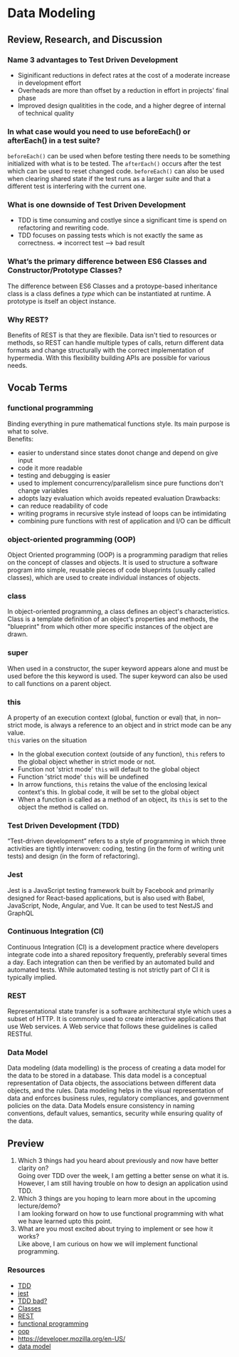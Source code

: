 # Data Modeling

## Review, Research, and Discussion
### Name 3 advantages to Test Driven Development
- Siginificant reductions in defect rates at the cost of a moderate increase in development effort
- Overheads are more than offset by a reduction in effort in projects' final phase
- Improved design qualitities in the code, and a higher degree of internal of technical quality
### In what case would you need to use beforeEach() or afterEach() in a test suite?
`beforeEach()` can be used when before testing there needs to be something initialized with what is to be tested. The `afterEach()` occurs after the test which can be used to
reset changed code. `beforeEach()` can also be used when clearing shared state if the test runs as a larger suite and that a different test is interfering with the current one.
### What is one downside of Test Driven Development
- TDD is time consuming and costlye since a significant time is spend on refactoring and rewriting code.
- TDD focuses on passing tests which is not exactly the same as correctness. => incorrect test --> bad result
### What’s the primary difference between ES6 Classes and Constructor/Prototype Classes?
The difference between ES6 Classes and a protoype-based inheritance class is a class defines a *type* which can be instantiated at runtime. A prototype is itself an object instance.
### Why REST?
Benefits of REST is that they are flexibile. Data isn't tied to resources or methods, so REST can handle multiple types of calls, return different data formats and change structurally
with the correct implementation of hypermedia. With this flexibility building APIs are possible for various needs.

## Vocab Terms
### functional programming
Binding everything in pure mathematical functions style. Its main purpose is what to solve.  
Benefits:
- easier to understand since states donot change and depend on give input
- code it more readable
- testing and debugging is easier
- used to implement concurrency/parallelism since pure functions don't change variables
- adopts lazy evaluation which avoids repeated evaluation
Drawbacks:
- can reduce readability of code
- writing programs in recursive style instead of loops can be intimidating
- combining pure functions with rest of application and I/O can be difficult

### object-oriented programming (OOP)
Object Oriented programming (OOP) is a programming paradigm that relies on the concept of classes and objects. It is used to structure a software program into simple, 
reusable pieces of code blueprints (usually called classes), which are used to create individual instances of objects. 
### class
In object-oriented programming, a class defines an object's characteristics. Class is a template definition of an object's properties and methods, the "blueprint" from 
which other more specific instances of the object are drawn.
### super
When used in a constructor, the super keyword appears alone and must be used before the this keyword is used. The super keyword can also be used to call functions 
on a parent object.
### this
A property of an execution context (global, function or eval) that, in non–strict mode, is always a reference to an object and in strict mode can be any value.  
`this` varies on the situation
- In the global execution context (outside of any function), `this` refers to the global object whether in strict mode or not.
- Function not 'strict mode' `this` will default to the global object
- Function 'strict mode' `this` will be undefined
- In arrow functions, `this` retains the value of the enclosing lexical context's this. In global code, it will be set to the global object
- When a function is called as a method of an object, its `this` is set to the object the method is called on.
### Test Driven Development (TDD)
“Test-driven development” refers to a style of programming in which three activities are tightly interwoven: coding, testing (in the form of writing unit tests) 
and design (in the form of refactoring).
### Jest
Jest is a JavaScript testing framework built by Facebook and primarily designed for React-based applications, but is also used with Babel, JavaScript, Node, Angular, and Vue. 
It can be used to test NestJS and GraphQL
### Continuous Integration (CI)
Continuous Integration (CI) is a development practice where developers integrate code into a shared repository frequently, preferably several times a day. Each 
integration can then be verified by an automated build and automated tests. While automated testing is not strictly part of CI it is typically implied.
### REST
Representational state transfer is a software architectural style which uses a subset of HTTP. It is commonly used to create interactive applications that use Web services. 
A Web service that follows these guidelines is called RESTful.
### Data Model
Data modeling (data modelling) is the process of creating a data model for the data to be stored in a database. This data model is a conceptual representation of Data 
objects, the associations between different data objects, and the rules. Data modeling helps in the visual representation of data and enforces business rules, 
regulatory compliances, and government policies on the data. Data Models ensure consistency in naming conventions, default values, semantics, security while
ensuring quality of the data.

## Preview
1. Which 3 things had you heard about previously and now have better clarity on?  
Going over TDD over the week, I am getting a better sense on what it is. However, I am still having trouble on how to design an application usind TDD.  
2. Which 3 things are you hoping to learn more about in the upcoming lecture/demo?  
I am looking forward on how to use functional programming with what we have learned upto this point.  
3. What are you most excited about trying to implement or see how it works?  
Like above, I am curious on how we will implement functional programming.

### Resources
- [TDD](https://www.agilealliance.org/glossary/tdd/#q=~(infinite~false~filters~(postType~(~'page~'post~'aa_book~'aa_event_session~'aa_experience_report~'aa_glossary~'aa_research_paper~'aa_video)~tags~(~'tdd))~searchTerm~'~sort~false~sortDirection~'asc~page~1))
- [jest](https://jestjs.io/docs/setup-teardown)
- [TDD bad?](https://medium.com/@charleeli/why-tdd-is-bad-and-how-to-improve-your-process-d4b867274255)
- [Classes](https://www.toptal.com/javascript/es6-class-chaos-keeps-js-developer-up)
- [REST](https://www.mulesoft.com/resources/api/restful-api#:~:text=One%20of%20the%20key%20advantages,the%20correct%20implementation%20of%20hypermedia.)
- [functional programming](https://www.geeksforgeeks.org/functional-programming-paradigm/#:~:text=Functional%20programming%20is%20a%20programming,is%20%E2%80%9Chow%20to%20solve%E2%80%9D.)
- [oop](https://www.educative.io/blog/object-oriented-programming)
- https://developer.mozilla.org/en-US/
- [data model](https://www.guru99.com/data-modelling-conceptual-logical.html)
